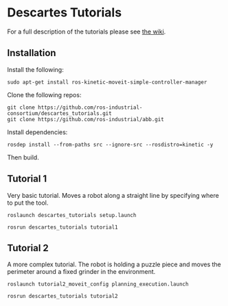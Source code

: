# Descartes Tutorials

For a full description of the tutorials please see [the wiki](http://wiki.ros.org/descartes/Tutorials).

## Installation

Install the following:

```
sudo apt-get install ros-kinetic-moveit-simple-controller-manager
```

Clone the following repos:

```
git clone https://github.com/ros-industrial-consortium/descartes_tutorials.git
git clone https://github.com/ros-industrial/abb.git
```

Install dependencies:

```
rosdep install --from-paths src --ignore-src --rosdistro=kinetic -y
```

Then build.

## Tutorial 1
Very basic tutorial. Moves a robot along a straight line by specifying where to
put the tool.
```
roslaunch descartes_tutorials setup.launch
```
```
rosrun descartes_tutorials tutorial1
```

## Tutorial 2
A more complex tutorial. The robot is holding a puzzle piece and moves the perimeter around a fixed grinder in the environment.
```
roslaunch tutorial2_moveit_config planning_execution.launch
```

```
rosrun descartes_tutorials tutorial2
```